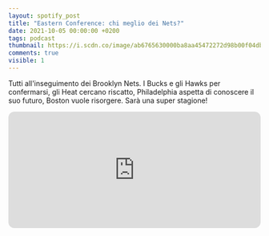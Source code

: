 ```yaml
---
layout: spotify_post
title: "Eastern Conference: chi meglio dei Nets?"
date: 2021-10-05 00:00:00 +0200
tags: podcast
thumbnail: https://i.scdn.co/image/ab6765630000ba8aa45472272d98b00f04db42c5
comments: true
visible: 1
---
```


Tutti all'inseguimento dei Brooklyn Nets. I Bucks e gli Hawks per confermarsi, gli Heat cercano riscatto, Philadelphia aspetta di conoscere il suo futuro, Boston vuole risorgere. Sarà una super stagione!


<iframe style="border-radius:12px" 
src="https://open.spotify.com/embed/episode/552OBv06SU6MEaOOBUthur?utm_source=generator" 
width="100%" height="232" frameBorder="0" allowfullscreen="" 
allow="autoplay; clipboard-write; encrypted-media; fullscreen; picture-in-picture"></iframe>
